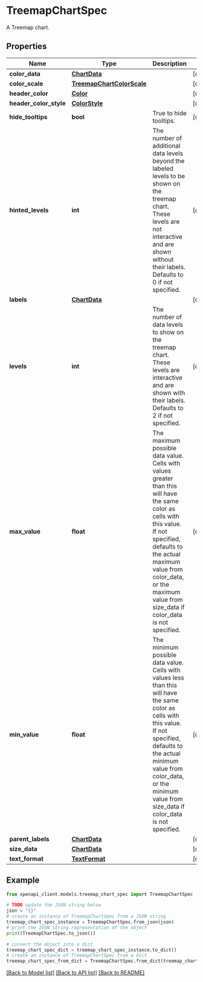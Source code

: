 # TreemapChartSpec

A Treemap chart.

## Properties

Name | Type | Description | Notes
------------ | ------------- | ------------- | -------------
**color_data** | [**ChartData**](ChartData.md) |  | [optional] 
**color_scale** | [**TreemapChartColorScale**](TreemapChartColorScale.md) |  | [optional] 
**header_color** | [**Color**](Color.md) |  | [optional] 
**header_color_style** | [**ColorStyle**](ColorStyle.md) |  | [optional] 
**hide_tooltips** | **bool** | True to hide tooltips. | [optional] 
**hinted_levels** | **int** | The number of additional data levels beyond the labeled levels to be shown on the treemap chart. These levels are not interactive and are shown without their labels. Defaults to 0 if not specified. | [optional] 
**labels** | [**ChartData**](ChartData.md) |  | [optional] 
**levels** | **int** | The number of data levels to show on the treemap chart. These levels are interactive and are shown with their labels. Defaults to 2 if not specified. | [optional] 
**max_value** | **float** | The maximum possible data value. Cells with values greater than this will have the same color as cells with this value. If not specified, defaults to the actual maximum value from color_data, or the maximum value from size_data if color_data is not specified. | [optional] 
**min_value** | **float** | The minimum possible data value. Cells with values less than this will have the same color as cells with this value. If not specified, defaults to the actual minimum value from color_data, or the minimum value from size_data if color_data is not specified. | [optional] 
**parent_labels** | [**ChartData**](ChartData.md) |  | [optional] 
**size_data** | [**ChartData**](ChartData.md) |  | [optional] 
**text_format** | [**TextFormat**](TextFormat.md) |  | [optional] 

## Example

```python
from openapi_client.models.treemap_chart_spec import TreemapChartSpec

# TODO update the JSON string below
json = "{}"
# create an instance of TreemapChartSpec from a JSON string
treemap_chart_spec_instance = TreemapChartSpec.from_json(json)
# print the JSON string representation of the object
print(TreemapChartSpec.to_json())

# convert the object into a dict
treemap_chart_spec_dict = treemap_chart_spec_instance.to_dict()
# create an instance of TreemapChartSpec from a dict
treemap_chart_spec_from_dict = TreemapChartSpec.from_dict(treemap_chart_spec_dict)
```
[[Back to Model list]](../README.md#documentation-for-models) [[Back to API list]](../README.md#documentation-for-api-endpoints) [[Back to README]](../README.md)


